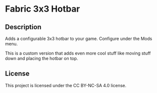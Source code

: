 # Fabric 3x3 Hotbar

## Description

Adds a configurable 3x3 hotbar to your game. Configure under the Mods menu.

This is a custom version that adds even more cool stuff like moving stuff down and placing the hotbar on top.

## License

This project is licensed under the CC BY-NC-SA 4.0 license.

